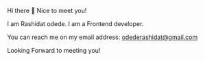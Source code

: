 Hi there 👋 Nice to meet you!

I am Rashidat odede. I am a Frontend developer.

You can reach me on my email address: odederashidat@gmail.com

Looking Forward to meeting you!
